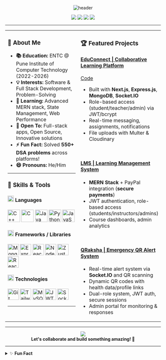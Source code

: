 <div align="center">

  <img src="https://capsule-render.vercel.app/api?type=waving&color=18d99a&height=120&section=header&text=Hi,%20I'm%20Aryan%20Kanire!&fontSize=40&fontColor=ffffff" alt="header"/>

  <a href="mailto:aryankanire@gmail.com"><img src="https://img.shields.io/badge/-Email-c14438?style=flat-square&logo=Gmail&logoColor=white"/></a>
  <a href="https://www.linkedin.com/in/aryan-kanire-b6b665257/"><img src="https://img.shields.io/badge/-LinkedIn-1da1f2?style=flat-square&logo=Linkedin&logoColor=white"/></a>
  <a href="https://github.com/AryanKanire"><img src="https://img.shields.io/badge/-GitHub-181717?style=flat-square&logo=github&logoColor=white"/></a>
  <a href="https://x.com/rnkanire"><img src="https://img.shields.io/badge/-X-black?style=flat-square&logo=x&logoColor=white"/></a>

</div>

---

<table>
  <tr>
    <td valign="top" width="54%">
      
### 🌟 About Me

- **📚 Education:** ENTC @ Pune Institute of Computer Technology (2022-2026)
- **💡 Interests:** Software & Full Stack Development, Problem-Solving
- **🌱 Learning:** Advanced MERN stack, State Management, Web Performance
- **🤝 Open To:** Full-stack apps, Open Source, Innovative solutions
- **⚡ Fun Fact:** Solved **550+ DSA problems** across platforms!
- **😄 Pronouns:** He/Him

---

### 🚀 Skills & Tools

#### <img src="https://img.icons8.com/color/48/code.png" width="20"/> Languages

<p>
  <img src="https://img.icons8.com/color/48/000000/c-plus-plus-logo.png" alt="C++" height="40"/>
  <img src="https://img.icons8.com/color/48/000000/c-programming.png" alt="C" height="40"/>
  <img src="https://img.icons8.com/color/48/000000/java-coffee-cup-logo--v1.png" alt="Java" height="40"/>
  <img src="https://img.icons8.com/color/48/000000/python.png" alt="Python" height="40"/>
  <img src="https://img.icons8.com/color/48/000000/javascript--v1.png" alt="JavaScript" height="40"/>
</p>

#### <img src="https://img.icons8.com/color/48/source-code.png" width="20"/> Frameworks / Libraries

<p>
  <img src="https://img.icons8.com/color/48/000000/mongodb.png" title="MongoDB" height="36"/>
  <img src="https://img.icons8.com/ios-filled/50/000000/express-js.png" title="Express.js" height="36"/>
  <img src="https://img.icons8.com/color/48/000000/react-native.png" title="ReactJS" height="36"/>
  <img src="https://img.icons8.com/color/48/000000/nodejs.png" title="Node.js" height="36"/>
  <img src="https://img.icons8.com/external-tal-revivo-shadow-tal-revivo/48/000000/external-redux-an-open-source-javascript-library-for-managing-application-state-logo-shadow-tal-revivo.png" title="Zustand" height="36"/>
  <img src="https://img.icons8.com/color/48/000000/graphql.png" title="React Query" height="36"/>
</p>

#### <img src="https://img.icons8.com/color/48/light-on--v2.png" width="20"/> Technologies

<p>
  <img src="https://img.icons8.com/color/48/000000/git.png" title="Git" height="36"/>
  <img src="https://img.icons8.com/color/48/000000/tailwindcss.png" title="Tailwind CSS" height="36"/>
  <img src="https://img.icons8.com/ios-filled/50/000000/mysql-logo.png" title="MySQL" height="36"/>
  <img src="https://img.icons8.com/external-tal-revivo-shadow-tal-revivo/48/000000/external-json-web-token-an-open-standard-used-for-sharing-security-information-between-parties-logo-shadow-tal-revivo.png" title="JWT" height="36"/>
  <img src="https://img.icons8.com/external-tal-revivo-filled-tal-revivo/48/000000/external-socket-io-an-open-source-web-socket-library-filled-tal-revivo.png" title="Socket.io" height="36"/>
</p>

---

  </td>
  <td valign="top" width="46%">
    
### 🏆 Featured Projects

#### <b><a href="https://edu-connect-frontend.vercel.app/">EduConnect | Collaborative Learning Platform</a></b>  
[Code](https://github.com/AryanKanire/EduConnect-Collaborative-Learning-Platform)
  - Built with **Next.js**, **Express.js**, **MongoDB**, **Socket.IO**
  - Role-based access (student/teacher/admin) via JWT/bcrypt
  - Real-time messaging, assignments, notifications
  - File uploads with Multer & Cloudinary

<br>

#### <b><a href="https://github.com/AryanKanire/LMS-Management">LMS | Learning Management System</a></b>
  - **MERN Stack** + PayPal integration (**secure payments**)
  - JWT authentication, role-based access (students/instructors/admins)
  - Course dashboards, admin analytics

<br>

#### <b><a href="https://github.com/AryanKanire/QRaksha-Emergency-QR-Alert-System">QRaksha | Emergency QR Alert System</a></b>
  - Real-time alert system via **Socket.IO** and QR scanning
  - Dynamic QR codes with health data/profile links
  - Dual-role system, JWT auth, secure sessions
  - Admin portal for monitoring & responses

  </td>
</tr>
</table>

---

<div align="center">
  <img src="https://capsule-render.vercel.app/api?type=waving&color=18d99a&height=100&section=footer"/>
  <br/><b>Let's collaborate and build something amazing! 🚀</b>
</div>

---

<details>
<summary>✨ <b>Fun Fact</b></summary>
  
I’ve solved over <b>550+ DSA</b> problems across platforms, sharpening my algorithmic skills!
</details>
